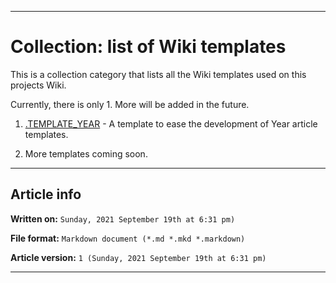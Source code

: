 
***

# Collection: list of Wiki templates

This is a collection category that lists all the Wiki templates used on this projects Wiki.

Currently, there is only 1. More will be added in the future.

1. [.TEMPLATE_YEAR](https://github.com/seanpm2001/WacOS/wiki/.TEMPLATE_Year/) - A template to ease the development of Year article templates.

2. More templates coming soon.

***

## Article info

**Written on:** `Sunday, 2021 September 19th at 6:31 pm)`

**File format:** `Markdown document (*.md *.mkd *.markdown)`

**Article version:** `1 (Sunday, 2021 September 19th at 6:31 pm)`

***
